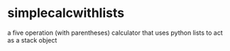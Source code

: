 # simplecalcwithlists
a five operation (with parentheses) calculator that uses python lists to act as a stack object
